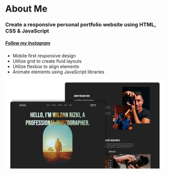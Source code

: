 # About Me
### Create a responsive personal portfolio website using HTML, CSS & JavaScript
##### [Follow my Instagram](https://www.instagram.com/wildanrizkii/)
- Mobile first responsive design
- Utilize grid to create fluid layouts
- Utilize flexbox to align elements
- Animate elements using JavaScript libraries

![Project humbnail](./thumbnail.png)
